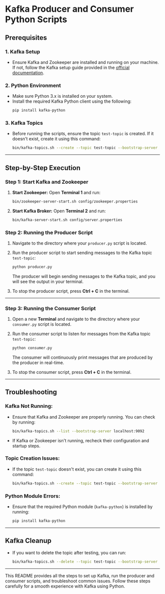 # Kafka Producer and Consumer Python Scripts

## Prerequisites

### 1. Kafka Setup
   - Ensure Kafka and Zookeeper are installed and running on your machine. If not, follow the Kafka setup guide provided in the [official documentation](https://kafka.apache.org/quickstart).
   
### 2. Python Environment
   - Make sure Python 3.x is installed on your system.
   - Install the required Kafka Python client using the following:
     ```bash
     pip install kafka-python
     ```

### 3. Kafka Topics
   - Before running the scripts, ensure the topic `test-topic` is created. If it doesn't exist, create it using this command:
     ```bash
     bin/kafka-topics.sh --create --topic test-topic --bootstrap-server localhost:9092 --partitions 1 --replication-factor 1
     ```

---

## Step-by-Step Execution

### Step 1: Start Kafka and Zookeeper
   1. **Start Zookeeper:**
      Open **Terminal 1** and run:
      ```bash
      bin/zookeeper-server-start.sh config/zookeeper.properties
      ```
      
   2. **Start Kafka Broker:**
      Open **Terminal 2** and run:
      ```bash
      bin/kafka-server-start.sh config/server.properties
      ```

### Step 2: Running the Producer Script
   1. Navigate to the directory where your `producer.py` script is located.
   
   2. Run the producer script to start sending messages to the Kafka topic `test-topic`:
      ```bash
      python producer.py
      ```
      The producer will begin sending messages to the Kafka topic, and you will see the output in your terminal.

   3. To stop the producer script, press **Ctrl + C** in the terminal.

---

### Step 3: Running the Consumer Script
   1. Open a new **Terminal** and navigate to the directory where your `consumer.py` script is located.

   2. Run the consumer script to listen for messages from the Kafka topic `test-topic`:
      ```bash
      python consumer.py
      ```
      The consumer will continuously print messages that are produced by the producer in real-time.

   3. To stop the consumer script, press **Ctrl + C** in the terminal.

---

## Troubleshooting

### Kafka Not Running:
   - Ensure that Kafka and Zookeeper are properly running. You can check by running:
     ```bash
     bin/kafka-topics.sh --list --bootstrap-server localhost:9092
     ```
   - If Kafka or Zookeeper isn't running, recheck their configuration and startup steps.

### Topic Creation Issues:
   - If the topic `test-topic` doesn't exist, you can create it using this command:
     ```bash
     bin/kafka-topics.sh --create --topic test-topic --bootstrap-server localhost:9092 --partitions 1 --replication-factor 1
     ```

### Python Module Errors:
   - Ensure that the required Python module (`kafka-python`) is installed by running:
     ```bash
     pip install kafka-python
     ```

---

## Kafka Cleanup
   - If you want to delete the topic after testing, you can run:
     ```bash
     bin/kafka-topics.sh --delete --topic test-topic --bootstrap-server localhost:9092
     ```

---

This README provides all the steps to set up Kafka, run the producer and consumer scripts, and troubleshoot common issues. Follow these steps carefully for a smooth experience with Kafka using Python.
